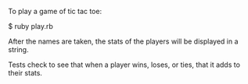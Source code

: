 To play a game of tic tac toe: 


$ ruby play.rb


After the names are taken, the stats of the players will be displayed in a string. 

Tests check to see that when a player wins, loses, or ties, that it adds to their stats.
